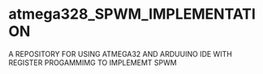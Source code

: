 # atmega328_SPWM_IMPLEMENTATION
A REPOSITORY FOR USING ATMEGA32 AND ARDUUINO IDE WITH REGISTER PROGAMMIMG TO IMPLEMEMT SPWM
